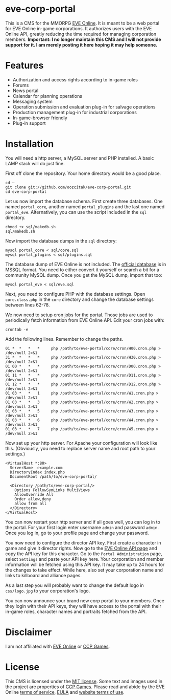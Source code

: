 # eve-corp-portal

This is a CMS for the MMORPG [EVE Online](http://www.eveonline.com/). It is meant to be a web portal for EVE Online in-game corporations. It authorizes users with the EVE Online API, greatly reducing the time required for managing corporation members. **Important: I no longer maintain this CMS and I will not provide support for it. I am merely posting it here hoping it may help someone.**

# Features

* Authorization and access rights according to in-game roles
* Forums
* News portal
* Calendar for planning operations
* Messaging system
* Operation submission and evaluation plug-in for salvage operations
* Production management plug-in for industrial corporations
* In-game-browser friendly
* Plug-in support

# Installation

You will need a http server, a MySQL server and PHP installed. A basic LAMP stack will do just fine.

First off clone the repository. Your home directory would be a good place.

    cd ~
    git clone git://github.com/oozcitak/eve-corp-portal.git
    cd eve-corp-portal

Let us now import the database schema. First create three databases. One named `portal_core`, another named `portal_plugins` and the last one named `portal_eve`. Alternatively, you can use the script included in the `sql` directory.

    chmod +x sql/makedb.sh
    sql/makedb.sh

Now import the database dumps in the `sql` directory:

    mysql portal_core < sql/core.sql
    mysql portal_plugins < sql/plugins.sql

The database dump of EVE Online is not included. The [official database](http://www.eveonline.com/community/toolkit.asp) is in MSSQL format. You need to either convert it yourself or search a bit for a community MySQL dump. Once you get the MySQL dump, import that too:

    mysql portal_eve < sql/eve.sql

Next, you need to configure PHP with the database settings. Open `core.class.php` in the `core` directory and change the database settings between lines 62-78.

We now need to setup cron jobs for the portal. Those jobs are used to periodically fetch information from EVE Online API. Edit your cron jobs with:

    crontab -e

Add the following lines. Remember to change the paths.

    01 *  *   *   *     php /path/to/eve-portal/core/cron/H00.cron.php > /dev/null 2>&1
    31 *  *   *   *     php /path/to/eve-portal/core/cron/H30.cron.php > /dev/null 2>&1
    01 00 *   *   *     php /path/to/eve-portal/core/cron/D00.cron.php > /dev/null 2>&1
    01 11 *   *   *     php /path/to/eve-portal/core/cron/D11.cron.php > /dev/null 2>&1
    01 12 *   *   *     php /path/to/eve-portal/core/cron/D12.cron.php > /dev/null 2>&1
    01 03 *   *   1     php /path/to/eve-portal/core/cron/W1.cron.php > /dev/null 2>&1
    01 03 *   *   3     php /path/to/eve-portal/core/cron/W2.cron.php > /dev/null 2>&1
    01 03 *   *   5     php /path/to/eve-portal/core/cron/W3.cron.php > /dev/null 2>&1
    01 03 *   *   6     php /path/to/eve-portal/core/cron/W4.cron.php > /dev/null 2>&1
    01 03 *   *   7     php /path/to/eve-portal/core/cron/W5.cron.php > /dev/null 2>&1

Now set up your http server. For Apache your configuration will look like this. (Obviously, you need to replace server name and root path to your settings.)

    <VirtualHost *:80>
      ServerName  example.com
      DirectoryIndex index.php
      DocumentRoot /path/to/eve-corp-portal/

      <Directory /path/to/eve-corp-portal/>
        Options FollowSymLinks MultiViews
        AllowOverride All
        Order allow,deny
        allow from all
      </Directory>
    </VirtualHost>

You can now restart your http server and if all goes well, you can log in to the portal. For your first login enter username `admin` and password `admin`. Once you log in, go to your profile page and change your password.

You now need to configure the director API key. First create a character in game and give it director rights. Now go to the [EVE Online API page](http://www.eveonline.com/api/default.asp) and copy the API key for this character. Go to the `Portal Administration` page, select `Settings` and paste your API key here. Your corporation and member information will be fetched using this API key. It may take up to 24 hours for the changes to take effect. While here, also set your corporation name and links to killboard and alliance pages.

As a last step you will probably want to change the default logo in `css/logo.jpg` to your corporation's logo.

You can now announce your brand new corp portal to your members. Once they login with their API keys, they will have access to the portal with their in-game roles, character names and portraits fetched from the API.

# Disclaimer

I am not affiliated with [EVE Online](http://www.eveonline.com/) or [CCP Games](http://www.ccpgames.com/).

# License

This CMS is licensed under the [MIT license](http://www.opensource.org/licenses/mit-license.php). Some text and images used in the project are properties of [CCP Games](http://www.ccpgames.com/). Please read and abide by the EVE Online [terms of service](http://www.eveonline.com/pnp/terms.asp), [EULA](http://www.eveonline.com/pnp/eula.asp) and [website terms of use](http://www.eveonline.com/pnp/termsofuse.asp).
